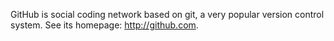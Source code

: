 <!---
    @title         GitHub
    @creator       Yichun Zhang
    @created       2011-06-21 04:20 GMT
    @modifier      YichunZhang
    @modified      2011-06-21 04:20 GMT
    @changecount   2
--->

GitHub is social coding network based on git, a very popular version control system. See its homepage: http://github.com.
